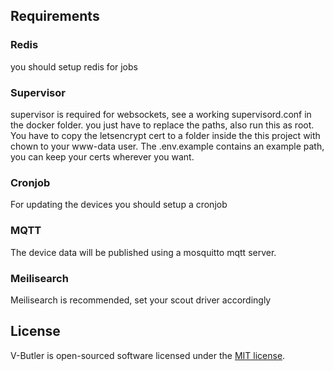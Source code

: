 ## Requirements

### Redis
you should setup redis for jobs

### Supervisor
supervisor is required for websockets, see a working supervisord.conf in the docker folder.
you just have to replace the paths, also run this as root.
You have to copy the letsencrypt cert to a folder inside the this project with chown to your www-data user.
The .env.example contains an example path, you can keep your certs wherever you want.

### Cronjob
For updating the devices you should setup a cronjob

### MQTT
The device data will be published using a mosquitto mqtt server.

### Meilisearch
Meilisearch is recommended, set your scout driver accordingly

## License

V-Butler is open-sourced software licensed under the [MIT license](https://opensource.org/licenses/MIT).
